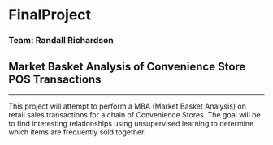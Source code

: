 # FinalProject

### Team: Randall Richardson

## Market Basket Analysis of Convenience Store POS Transactions
<hr>

This project will attempt to perform a MBA (Market Basket Analysis) on retail sales transactions for a chain of Convenience Stores.  The goal will be to find interesting relationships using unsupervised learning to determine which items are frequently sold together.
